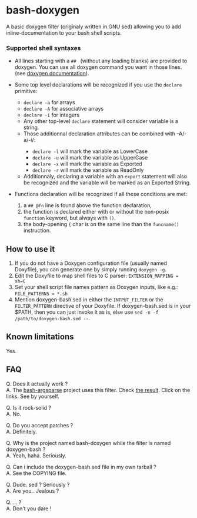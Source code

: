 bash-doxygen
============

A basic doxygen filter (originaly written in GNU sed) allowing you to
add inline-documentation to your bash shell scripts.

### Supported shell syntaxes

* All lines starting with a `## ` (without any leading blanks) are
  provided to doxygen. You can use all doxygen command you want in
  those lines. (see [doxygen
  documentation](http://www.stack.nl/~dimitri/doxygen/manual/commands.html)).

* Some top level declarations will be recognized if you use the
  `declare` primitive: 
  * `declare -a` for arrays
  * `declare -A` for associative arrays
  * `declare -i` for integers
  * Any other top-level `declare` statement will consider variable is a string.
  * Those additionnal declaration attributes can be combined with -A/-a/-i/<none>:
    * `declare -l` will mark the variable as LowerCase
    * `declare -u` will mark the variable as UpperCase
    * `declare -x` will mark the variable as Exported
    * `declare -r` will mark the variable as ReadOnly
  * Additionnaly, declaring a variable with an `export` statement will
    also be recognized and the variable will be marked as an Exported
    String.

* Functions declaration will be recognized if all these conditions are met:
  1. a `## @fn` line is found above the function declaration,
  2. the function is declared either with or without the non-posix
  `function` keyword, but always with `()`.
  3. the body-opening `{` char is on the same line than the
  `funcname()` instruction.

How to use it
-------------

1. If you do not have a Doxygen configuration file (usually named
   Doxyfile), you can generate one by simply running `doxygen -g`.
2. Edit the Doxyfile to map shell files to C parser: `EXTENSION_MAPPING = sh=C`
3. Set your shell script file names pattern as Doxygen inputs, like
   e.g.: `FILE_PATTERNS = *.sh`
4. Mention doxygen-bash.sed in either the `INTPUT_FILTER` or the
   `FILTER_PATTERN` directive of your Doxyfile. If doxygen-bash.sed is
   in your $PATH, then you can just invoke it as is, else use `sed -n
   -f /path/to/doxygen-bash.sed --`.

Known limitations
-----------------

Yes.

FAQ
---

Q. Does it actually work ?  
A. The [bash-argsparse](https://github.com/Anvil/bash-argsparse)
project uses this filter. Check
[the result](http://argsparse.livna.org/doxygen/). Click on the
links. See by yourself.

Q. Is it rock-solid ?  
A. No.

Q. Do you accept patches ?  
A. Definitely.

Q. Why is the project named bash-doxygen while the filter is named
doxygen-bash ?  
A. Yeah, haha. Seriously.

Q. Can i include the doxygen-bash.sed file in my own tarball ?  
A. See the COPYING file.

Q. Dude. sed ? Seriously ?  
A. Are you.. Jealous ?

Q. ... ?  
A. Don't you dare !

